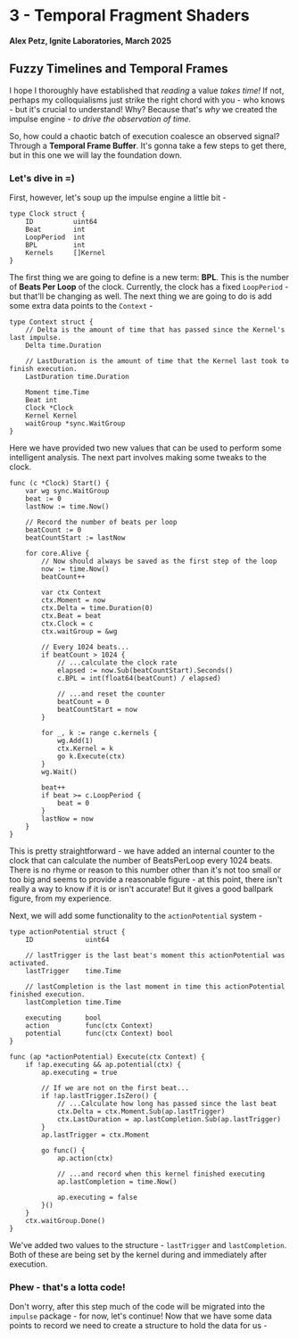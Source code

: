# 3 - Temporal Fragment Shaders
#### Alex Petz, Ignite Laboratories, March 2025

## Fuzzy Timelines and Temporal Frames 
I hope I thoroughly have established that _reading_ a value _takes time!_  If not, perhaps my colloquialisms
just strike the right chord with you - who knows - but it's crucial to understand!  Why?  Because that's _why_
we created the impulse engine - _to drive the observation of time._

So, how could a chaotic batch of execution coalesce an observed signal?  Through a **Temporal Frame Buffer**.
It's gonna take a few steps to get there, but in this one we will lay the foundation down.

### Let's dive in =)

First, however, let's soup up the impulse engine a little bit - 

    type Clock struct {
        ID          uint64
        Beat        int
        LoopPeriod  int
        BPL         int
        Kernels     []Kernel
    }

The first thing we are going to define is a new term: **BPL**.  This is the number of **Beats Per Loop** of the
clock.  Currently, the clock has a fixed `LoopPeriod` - but that'll be changing as well.  The next thing we are
going to do is add some extra data points to the `Context` -

    type Context struct {
	    // Delta is the amount of time that has passed since the Kernel's last impulse.
        Delta time.Duration

	    // LastDuration is the amount of time that the Kernel last took to finish execution.
        LastDuration time.Duration

        Moment time.Time
        Beat int
        Clock *Clock
        Kernel Kernel
        waitGroup *sync.WaitGroup
    }

Here we have provided two new values that can be used to perform some intelligent analysis.  The next part
involves making some tweaks to the clock.  

    func (c *Clock) Start() {
        var wg sync.WaitGroup
        beat := 0
        lastNow := time.Now()
    
        // Record the number of beats per loop
        beatCount := 0
        beatCountStart := lastNow
    
        for core.Alive {
            // Now should always be saved as the first step of the loop
            now := time.Now()
            beatCount++
    
            var ctx Context
            ctx.Moment = now
            ctx.Delta = time.Duration(0)
            ctx.Beat = beat
            ctx.Clock = c
            ctx.waitGroup = &wg
    
            // Every 1024 beats...
            if beatCount > 1024 {
                // ...calculate the clock rate
                elapsed := now.Sub(beatCountStart).Seconds()
                c.BPL = int(float64(beatCount) / elapsed)
                
                // ...and reset the counter
                beatCount = 0
                beatCountStart = now
            }
    
            for _, k := range c.kernels {
                wg.Add(1)
                ctx.Kernel = k
                go k.Execute(ctx)
            }
            wg.Wait()
    
            beat++
            if beat >= c.LoopPeriod {
                beat = 0
            }
            lastNow = now
        }
    }

This is pretty straightforward - we have added an internal counter to the clock that can calculate the number
of BeatsPerLoop every 1024 beats.  There is no rhyme or reason to this number other than it's not too small
or too big and seems to provide a reasonable figure - at this point, there isn't really a way to know if it
is or isn't accurate!  But it gives a good ballpark figure, from my experience.

Next, we will add some functionality to the `actionPotential` system -

    type actionPotential struct {
        ID             uint64
	
        // lastTrigger is the last beat's moment this actionPotential was activated.
        lastTrigger    time.Time
        
        // lastCompletion is the last moment in time this actionPotential finished execution.
        lastCompletion time.Time
        
        executing      bool
        action         func(ctx Context)
        potential      func(ctx Context) bool
    }

    func (ap *actionPotential) Execute(ctx Context) {
        if !ap.executing && ap.potential(ctx) {
            ap.executing = true
    
            // If we are not on the first beat...
            if !ap.lastTrigger.IsZero() {
                // ...Calculate how long has passed since the last beat
                ctx.Delta = ctx.Moment.Sub(ap.lastTrigger)
                ctx.LastDuration = ap.lastCompletion.Sub(ap.lastTrigger)
            }
            ap.lastTrigger = ctx.Moment
            
            go func() {
                ap.action(ctx)

                // ...and record when this kernel finished executing
                ap.lastCompletion = time.Now()

                ap.executing = false
            }()
        }
        ctx.waitGroup.Done()
    }

We've added two values to the structure - `lastTrigger` and `lastCompletion`.  Both of these are being set
by the kernel during and immediately after execution.

### Phew - that's a lotta code!
Don't worry, after this step much of the code will be migrated into the `impulse` package - for now, let's
continue!  Now that we have some data points to record we need to create a structure to hold the data for us -
